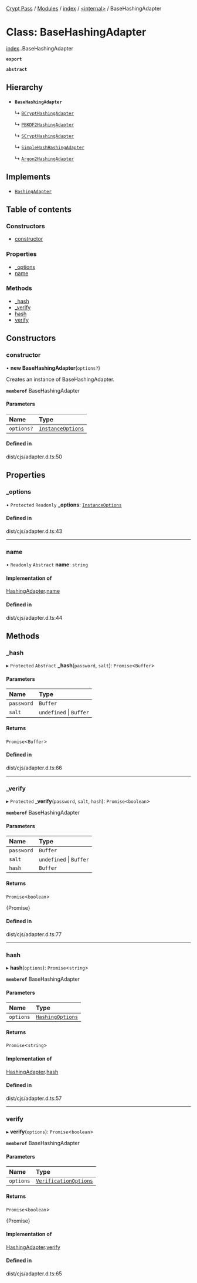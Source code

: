 [Crypt Pass](../README.md) / [Modules](../modules.md) / [index](../modules/index.md) / [<internal\>](../modules/index._internal_.md) / BaseHashingAdapter

# Class: BaseHashingAdapter

[index](../modules/index.md).[<internal>](../modules/index._internal_.md).BaseHashingAdapter

**`export`**

**`abstract`**

## Hierarchy

- **`BaseHashingAdapter`**

  ↳ [`BCryptHashingAdapter`](index.BCryptHashingAdapter.md)

  ↳ [`PBKDF2HashingAdapter`](index.PBKDF2HashingAdapter.md)

  ↳ [`SCryptHashingAdapter`](index.SCryptHashingAdapter.md)

  ↳ [`SimpleHashHashingAdapter`](index.SimpleHashHashingAdapter.md)

  ↳ [`Argon2HashingAdapter`](index._internal_.Argon2HashingAdapter.md)

## Implements

- [`HashingAdapter`](../interfaces/index.HashingAdapter.md)

## Table of contents

### Constructors

- [constructor](index._internal_.BaseHashingAdapter.md#constructor)

### Properties

- [\_options](index._internal_.BaseHashingAdapter.md#_options)
- [name](index._internal_.BaseHashingAdapter.md#name)

### Methods

- [\_hash](index._internal_.BaseHashingAdapter.md#_hash)
- [\_verify](index._internal_.BaseHashingAdapter.md#_verify)
- [hash](index._internal_.BaseHashingAdapter.md#hash)
- [verify](index._internal_.BaseHashingAdapter.md#verify)

## Constructors

### constructor

• **new BaseHashingAdapter**(`options?`)

Creates an instance of BaseHashingAdapter.

**`memberof`** BaseHashingAdapter

#### Parameters

| Name | Type |
| :------ | :------ |
| `options?` | [`InstanceOptions`](../interfaces/index.InstanceOptions.md) |

#### Defined in

dist/cjs/adapter.d.ts:50

## Properties

### \_options

• `Protected` `Readonly` **\_options**: [`InstanceOptions`](../interfaces/index.InstanceOptions.md)

#### Defined in

dist/cjs/adapter.d.ts:43

___

### name

• `Readonly` `Abstract` **name**: `string`

#### Implementation of

[HashingAdapter](../interfaces/index.HashingAdapter.md).[name](../interfaces/index.HashingAdapter.md#name)

#### Defined in

dist/cjs/adapter.d.ts:44

## Methods

### \_hash

▸ `Protected` `Abstract` **_hash**(`password`, `salt`): `Promise`<`Buffer`\>

#### Parameters

| Name | Type |
| :------ | :------ |
| `password` | `Buffer` |
| `salt` | `undefined` \| `Buffer` |

#### Returns

`Promise`<`Buffer`\>

#### Defined in

dist/cjs/adapter.d.ts:66

___

### \_verify

▸ `Protected` **_verify**(`password`, `salt`, `hash`): `Promise`<`boolean`\>

**`memberof`** BaseHashingAdapter

#### Parameters

| Name | Type |
| :------ | :------ |
| `password` | `Buffer` |
| `salt` | `undefined` \| `Buffer` |
| `hash` | `Buffer` |

#### Returns

`Promise`<`boolean`\>

{Promise<boolean>}

#### Defined in

dist/cjs/adapter.d.ts:77

___

### hash

▸ **hash**(`options`): `Promise`<`string`\>

**`memberof`** BaseHashingAdapter

#### Parameters

| Name | Type |
| :------ | :------ |
| `options` | [`HashingOptions`](../interfaces/index.HashingOptions.md) |

#### Returns

`Promise`<`string`\>

#### Implementation of

[HashingAdapter](../interfaces/index.HashingAdapter.md).[hash](../interfaces/index.HashingAdapter.md#hash)

#### Defined in

dist/cjs/adapter.d.ts:57

___

### verify

▸ **verify**(`options`): `Promise`<`boolean`\>

**`memberof`** BaseHashingAdapter

#### Parameters

| Name | Type |
| :------ | :------ |
| `options` | [`VerificationOptions`](../interfaces/index.VerificationOptions.md) |

#### Returns

`Promise`<`boolean`\>

{Promise<boolean>}

#### Implementation of

[HashingAdapter](../interfaces/index.HashingAdapter.md).[verify](../interfaces/index.HashingAdapter.md#verify)

#### Defined in

dist/cjs/adapter.d.ts:65
